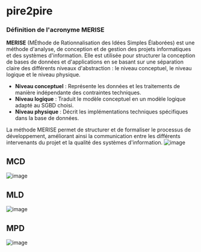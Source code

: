 # pire2pire
### Définition de l'acronyme MERISE

**MERISE** (MÉthode de Rationnalisation des Idées Simples Élaborées) est une méthode d'analyse, de conception et de gestion des projets informatiques et des systèmes d'information. Elle est utilisée pour structurer la conception de bases de données et d'applications en se basant sur une séparation claire des différents niveaux d'abstraction : le niveau conceptuel, le niveau logique et le niveau physique.

- **Niveau conceptuel** : Représente les données et les traitements de manière indépendante des contraintes techniques. 
- **Niveau logique** : Traduit le modèle conceptuel en un modèle logique adapté au SGBD choisi.
- **Niveau physique** : Décrit les implémentations techniques spécifiques dans la base de données.

La méthode MERISE permet de structurer et de formaliser le processus de développement, améliorant ainsi la communication entre les différents intervenants du projet et la qualité des systèmes d'information.
![image](https://github.com/AlkordyMonir/pire2pire/assets/129857970/bb20e0c9-61df-42e9-9715-2c5e67c101b8)
## MCD
![image](https://github.com/AlkordyMonir/pire2pire/assets/129857970/7a52ebc5-e34b-4c43-8676-311cd329ce97)

## MLD

![image](https://github.com/AlkordyMonir/pire2pire/assets/129857970/144cfd0d-027d-4119-8d3b-64c4f0ac1372)

## MPD
![image](https://github.com/AlkordyMonir/pire2pire/assets/129857970/2bcd581b-fd9a-4bf2-90ef-e3ae452637fa)
